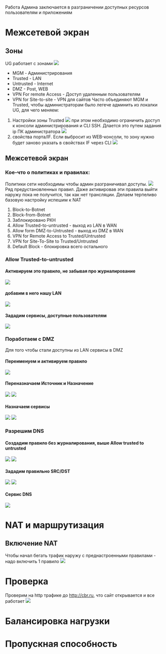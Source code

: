 Работа Админа заключается в разграничении доступных ресурсов пользователям и приложениям
# Межсетевой экран
## Зоны
UG работает с зонами
![](Pictures/Pasted_image_20250105203247.png)
- MGM - Администрирования
- Trusted - LAN
- Untrusted - Internet
- DMZ - Post, WEB
- VPN For remote Access - Доступ удаленным пользователям
- VPN for Site-to-site - VPN для сайтов
Часто объединяют MGM и Trusted, чтобы администраторам было легече админить из локалки UG, для чего меняем:
1. Настройки зоны Trusted
![](Pictures/Pasted_image_20250105204104.png)
при этом необходимо ограничить доступ к консоли администрирования и CLI SSH. Длается это путем задания ip ПК администратора
![](Pictures/Pasted_image_20250106143439.png)
2. свойства порта/IF. Если выбросит из WEB-консоли, то зону нужно будет заново указать в свойствах IF через CLI
![](Pictures/Pasted_image_20250105204415.png)


## Межсетевой экран
### Кое-что о политиках и правилах:
Политики сети необходимы чтобы админ разграничивал доступы.
![](Pictures/Pasted_image_20250105204708.png)
Ряд предустановленных правил. Даже активировав эти правила выйти наружу пока не получится, так как нет трансляции. Делаем терпеливо  базовую настройку испешим к NAT
1. Block-to-Botnet
2. Block-from-Botnet
3. Заблокировано РКН 
4. Allow Trusted-to-untrusted - выход из LAN в WAN 
5. Allow form DMZ-to-Untrusted - выход из DMZ в WAN 
6. VPN for Remote Access to Trusted/Untrusted
7. VPN for Site-To-Site to Trusted/Untrusted
8. Default Block - блокировка всего остального
### Allow Trusted-to-untrusted
#### Активируем это правило, не забывая про журналирование
![](Pictures/Pasted_image_20250105205329.png)
#### добавим в него нашу LAN
![](Pictures/Pasted_image_20250106130324.png)
#### Зададим сервисы, доступные пользователям
![](Pictures/Pasted_image_20250106130607.png)
### Поработаем с DMZ
Для того чтобы стали доступны из LAN сервисы в DMZ
#### Переименуем и активируем правило
![](Pictures/Pasted_image_20250106134146.png)
#### Переназначаем Источник и Назначение
![](Pictures/Pasted_image_20250106134237.png)
![](Pictures/Pasted_image_20250106134352.png)
#### Назначаем сервисы
![](Pictures/Pasted_image_20250106134459.png)
![](Pictures/Pasted_image_20250106134554.png)


### Разрешим DNS
#### Создадим правило без журналирования, выше Allow trusted to untrusted
![](Pictures/Pasted_image_20250106134949.png)
![](Pictures/Pasted_image_20250106135323.png)
#### Зададим правильно SRC/DST
![](Pictures/Pasted_image_20250106135047.png)
![](Pictures/Pasted_image_20250106135101.png)
#### Сервис DNS
![](Pictures/Pasted_image_20250106135210.png)
# NAT и маршрутизация
## Включение NAT 
Чтобы начал бегать трафик наружу с преднастроенными правилами - надо включить 1 правило
![](Pictures/Pasted_image_20250106135625.png)

# Проверка 
Проверим на http трафике до http://cbr.ru, что сайт открывается и все работает
![](Pasted%20image%2020250107162805.png)
# Балансировка нагрузки

# Пропускная способность